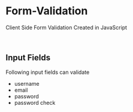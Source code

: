 # Form-Validation
Client Side Form Validation Created in JavaScript 

<br>

Input Fields
---
Following input fields can validate
- username
- email
- password
- password check
